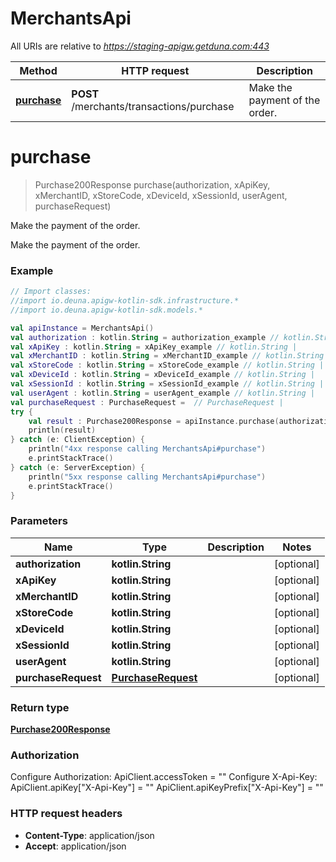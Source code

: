 # MerchantsApi

All URIs are relative to *https://staging-apigw.getduna.com:443*

Method | HTTP request | Description
------------- | ------------- | -------------
[**purchase**](MerchantsApi.md#purchase) | **POST** /merchants/transactions/purchase | Make the payment of the order.


<a id="purchase"></a>
# **purchase**
> Purchase200Response purchase(authorization, xApiKey, xMerchantID, xStoreCode, xDeviceId, xSessionId, userAgent, purchaseRequest)

Make the payment of the order.

Make the payment of the order.

### Example
```kotlin
// Import classes:
//import io.deuna.apigw-kotlin-sdk.infrastructure.*
//import io.deuna.apigw-kotlin-sdk.models.*

val apiInstance = MerchantsApi()
val authorization : kotlin.String = authorization_example // kotlin.String | 
val xApiKey : kotlin.String = xApiKey_example // kotlin.String | 
val xMerchantID : kotlin.String = xMerchantID_example // kotlin.String | 
val xStoreCode : kotlin.String = xStoreCode_example // kotlin.String | 
val xDeviceId : kotlin.String = xDeviceId_example // kotlin.String | 
val xSessionId : kotlin.String = xSessionId_example // kotlin.String | 
val userAgent : kotlin.String = userAgent_example // kotlin.String | 
val purchaseRequest : PurchaseRequest =  // PurchaseRequest | 
try {
    val result : Purchase200Response = apiInstance.purchase(authorization, xApiKey, xMerchantID, xStoreCode, xDeviceId, xSessionId, userAgent, purchaseRequest)
    println(result)
} catch (e: ClientException) {
    println("4xx response calling MerchantsApi#purchase")
    e.printStackTrace()
} catch (e: ServerException) {
    println("5xx response calling MerchantsApi#purchase")
    e.printStackTrace()
}
```

### Parameters

Name | Type | Description  | Notes
------------- | ------------- | ------------- | -------------
 **authorization** | **kotlin.String**|  | [optional]
 **xApiKey** | **kotlin.String**|  | [optional]
 **xMerchantID** | **kotlin.String**|  | [optional]
 **xStoreCode** | **kotlin.String**|  | [optional]
 **xDeviceId** | **kotlin.String**|  | [optional]
 **xSessionId** | **kotlin.String**|  | [optional]
 **userAgent** | **kotlin.String**|  | [optional]
 **purchaseRequest** | [**PurchaseRequest**](PurchaseRequest.md)|  | [optional]

### Return type

[**Purchase200Response**](Purchase200Response.md)

### Authorization


Configure Authorization:
    ApiClient.accessToken = ""
Configure X-Api-Key:
    ApiClient.apiKey["X-Api-Key"] = ""
    ApiClient.apiKeyPrefix["X-Api-Key"] = ""

### HTTP request headers

 - **Content-Type**: application/json
 - **Accept**: application/json

